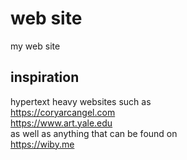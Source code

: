 # web site

my web site

## inspiration

hypertext heavy websites such as \
https://coryarcangel.com \
https://www.art.yale.edu \
as well as anything that can be found on \
https://wiby.me
